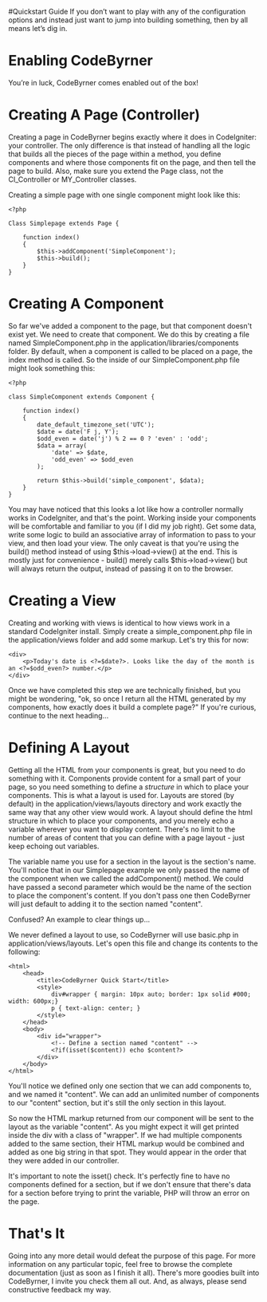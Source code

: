 #Quickstart Guide
If you don’t want to play with any of the configuration options and instead just want to jump into building something, then by all means let’s dig in.

# Enabling CodeByrner
You’re in luck, CodeByrner comes enabled out of the box!

# Creating A Page (Controller)
Creating a page in CodeByrner begins exactly where it does in CodeIgniter: your controller. The only difference is that instead of handling all the logic that builds all the pieces of the page within a method, you define components and where those components fit on the page, and then tell the page to build. Also, make sure you extend the Page class, not the CI_Controller or MY_Controller classes.

Creating a simple page with one single component might look like this:

	<?php
	
	Class Simplepage extends Page {
	
	    function index()
	    {
	        $this->addComponent('SimpleComponent');
	        $this->build();
	    }
	}

# Creating A Component
So far we've added a component to the page, but that component doesn't exist yet. We need to create that component. We do this by creating a file named SimpleComponent.php in the application/libraries/components folder. By default, when a component is called to be placed on a page, the index method is called. So the inside of our SimpleComponent.php file might look something this:

	<?php
	
	class SimpleComponent extends Component {
	
	    function index()
	    {
	    	date_default_timezone_set('UTC');
	        $date = date('F j, Y');
	        $odd_even = date('j') % 2 == 0 ? 'even' : 'odd';
	        $data = array(
	            'date' => $date,
	            'odd_even' => $odd_even
	        );
	
	        return $this->build('simple_component', $data);
	    }
	}

You may have noticed that this looks a lot like how a controller normally works in CodeIgniter, and that's the point. Working inside your components will be comfortable and familiar to you (if I did my job right). Get some data, write some logic to build an associative array of information to pass to your view, and then load your view. The only caveat is that you're using the build() method instead of using $this->load->view() at the end. This is mostly just for convenience - build() merely calls $this->load->view() but will always return the output, instead of passing it on to the browser.

# Creating a View
Creating and working with views is identical to how views work in a standard CodeIgniter install. Simply create a simple_component.php file in the application/views folder and add some markup. Let's try this for now:

	<div>
		<p>Today's date is <?=$date?>. Looks like the day of the month is an <?=$odd_even?> number.</p>
	</div>

Once we have completed this step we are technically finished, but you might be wondering, "ok, so once I return all the HTML generated by my components, how exactly does it build a complete page?" If you're curious, continue to the next heading...

# Defining A Layout
Getting all the HTML from your components is great, but you need to do something with it. Components provide content for a small part of your page, so you need something to define a _structure_ in which to place your components. This is what a layout is used for. Layouts are stored (by default) in the application/views/layouts directory and work exactly the same way that any other view would work. A layout should define the html structure in which to place your components, and you merely echo a variable wherever you want to display content. There's no limit to the number of areas of content that you can define with a page layout - just keep echoing out variables.

The variable name you use for a section in the layout is the section's name. You'll notice that in our Simplepage example we only passed the name of the component when we called the addComponent() method. We could have passed a second parameter which would be the name of the section to place the component's content. If you don't pass one then CodeByrner will just default to adding it to the section named "content".

Confused? An example to clear things up...

We never defined a layout to use, so CodeByrner will use basic.php in application/views/layouts. Let's open this file and change its contents to the following:

	<html>
	    <head>
	    	<title>CodeByrner Quick Start</title>
	        <style>
	            div#wrapper { margin: 10px auto; border: 1px solid #000; width: 600px;}
	            p { text-align: center; }
	        </style>
	    </head>
	    <body>
	        <div id="wrapper">
	            <!-- Define a section named "content" -->
	            <?if(isset($content)) echo $content?>
	        </div>
	    </body>
	</html>

You'll notice we defined only one section that we can add components to, and we named it "content". We can add an unlimited number of components to our "content" section, but it's still the only section in this layout.

So now the HTML markup returned from our component will be sent to the layout as the variable "content". As you might expect it will get printed inside the div with a class of "wrapper". If we had multiple components added to the same section, their HTML markup would be combined and added as one big string in that spot. They would appear in the order that they were added in our controller.

It's important to note the isset() check. It's perfectly fine to have no components defined for a section, but if we don't ensure that there's data for a section before trying to print the variable, PHP will throw an error on the page.

# That's It
Going into any more detail would defeat the purpose of this page. For more information on any particular topic, feel free to browse the complete documentation (just as soon as I finish it all). There's more goodies built into CodeByrner, I invite you check them all out. And, as always, please send constructive feedback my way.